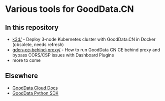 # Various tools for GoodData.CN

## In this repository
* [k3d/](k3d/) - Deploy 3-node Kubernetes cluster with GoodData.CN in Docker
  (obsolete, needs refresh)
* [gdcn-ce-behind-proxy/](gdcn-ce-behind-proxy/) - How to run GoodData CN CE
  behind proxy and bypass CORS/CSP issues with Dashboard Plugins
* more to come

## Elsewhere
* [GoodData Cloud
  Docs](https://www.gooddata.com/developers/cloud-native/doc/cloud/)
* [GoodData Python SDK](https://www.gooddata.com/docs/python-sdk/dev/)

